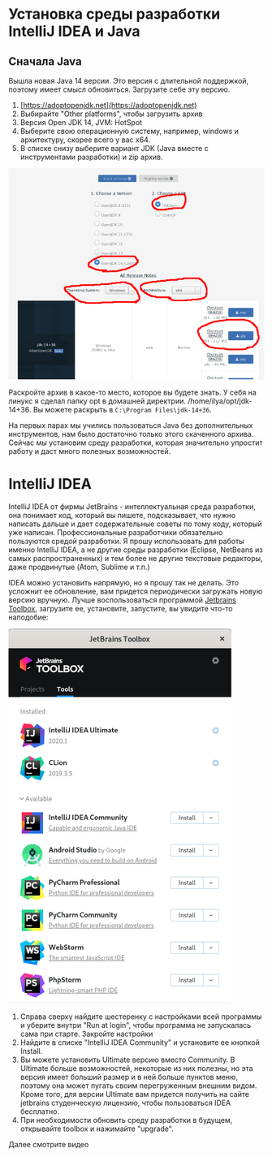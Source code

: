 # Установка среды разработки IntelliJ IDEA и Java

## Сначала Java

Вышла новая Java 14 версии. Это версия с длительной 
поддержкой, поэтому имеет смысл обновиться. Загрузите себе
эту версию.

1. [https://adoptopenjdk.net](https://adoptopenjdk.net)
1. Выбирайте "Other platforms", чтобы загрузить архив
1. Версия Open JDK 14, JVM: HotSpot
1. Выберите свою операционную систему, например, windows
и архитектуру, скорее всего у вас x64.
1. В списке снизу выберите вариант JDK (Java вместе с инструментами
разработки) и zip архив.  

![Загрузка Java](java-download.png)

Раскройте архив в какое-то место, которое вы будете знать. У себя на линукс я сделал папку opt в домашней
директрии. /home/ilya/opt/jdk-14+36. Вы можете раскрыть в `C:\Program Files\jdk-14+36`.

На первых парах мы учились пользоваться Java без дополнительных инструментов, нам было достаточно
только этого скаченного архива. Сейчас мы установим среду разработки, которая значительно упростит работу
и даст много полезных возможностей.

# IntelliJ IDEA

IntelliJ IDEA от фирмы JetBrains - интеллектуальная среда разработки, она понимает код, который вы пишете,
подсказывает, что
нужно написать дальше и дает содержательные советы по тому коду, который уже написан. Профессиональные 
разработчики обязательно пользуются средой разработки.
Я прошу использовать для работы именно IntelliJ IDEA, а не другие среды разработки (Eclipse, NetBeans из
самых распространенных) и тем более не другие текстовые редакторы, даже продвинутые (Atom, Sublime и т.п.)

IDEA можно установить напрямую, но я прошу так не делать. Это усложнит ее обновление, вам придется периодически
загружать новую версию вручную. Лучше воспользоваться программой [Jetbrains Toolbox](https://www.jetbrains.com/toolbox-app/),
загрузите ее, установите, запустите, вы увидите что-то наподобие:

![jetbrains toolbox](toolbox.png)

1. Справа сверху найдите шестеренку с настройками всей программы и уберите внутри "Run at login", чтобы программа
не запускалась сама при старте. Закройте настройки
1. Найдите в списке "IntelliJ IDEA Community" и установите ее кнопкой Install.
1. Вы можете установить Ultimate версию вместо Community. В Ultimate больше возможностей, некоторые из них
полезны, но эта версия имеет больший размер и в ней больше пунктов меню, поэтому она может пугать своим
перегруженным внешним видом. Кроме того, для версии Ultimate вам придется получить на сайте
jetbrains студенческую лицензию, чтобы пользоваться IDEA бесплатно.
1. При необходимости обновить среду разработки в будущем, открывайте toolbox и нажимайте "upgrade".

Далее смотрите видео
